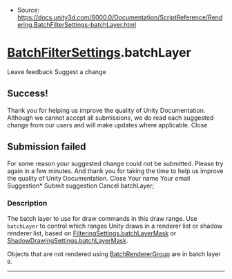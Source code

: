 * Source: https://docs.unity3d.com/6000.0/Documentation/ScriptReference/Rendering.BatchFilterSettings-batchLayer.html

#  [BatchFilterSettings](https://docs.unity3d.com/6000.0/Documentation/ScriptReference/Rendering.BatchFilterSettings.html).batchLayer
Leave feedback
Suggest a change
## Success!
Thank you for helping us improve the quality of Unity Documentation. Although we cannot accept all submissions, we do read each suggested change from our users and will make updates where applicable.
Close
## Submission failed
For some reason your suggested change could not be submitted. Please <a>try again</a> in a few minutes. And thank you for taking the time to help us improve the quality of Unity Documentation.
Close
Your name Your email Suggestion* Submit suggestion
Cancel
batchLayer; 
### Description
The batch layer to use for draw commands in this draw range.
Use `batchLayer` to control which ranges Unity draws in a renderer list or shadow renderer list, based on [FilteringSettings.batchLayerMask](https://docs.unity3d.com/6000.0/Documentation/ScriptReference/Rendering.FilteringSettings-batchLayerMask.html) or [ShadowDrawingSettings.batchLayerMask](https://docs.unity3d.com/6000.0/Documentation/ScriptReference/Rendering.ShadowDrawingSettings-batchLayerMask.html).  
  
Objects that are not rendered using [BatchRendererGroup](https://docs.unity3d.com/6000.0/Documentation/ScriptReference/Rendering.BatchRendererGroup.html) are in batch layer `0`.
* * *
